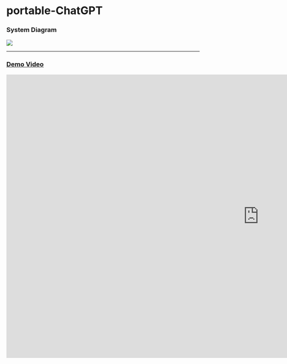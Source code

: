 # portable-ChatGPT

### System Diagram
![](https://github.com/rkuo2000/portable-ChatGPT/blob/main/assets/AMB832-mini-ILI9341-LCD240x320-PAM8403-Button.jpg?raw=true)

---
### [Demo Video](https://www.youtube.com/watch?v=7rfmXPqyLF0)
<iframe width="1316" height="740" src="https://www.youtube.com/embed/7rfmXPqyLF0" title="AMB82-mini Portable ChatGPT" frameborder="0" allow="accelerometer; autoplay; clipboard-write; encrypted-media; gyroscope; picture-in-picture; web-share" referrerpolicy="strict-origin-when-cross-origin" allowfullscreen></iframe>
